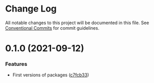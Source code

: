 # Change Log

All notable changes to this project will be documented in this file.
See [Conventional Commits](https://conventionalcommits.org) for commit guidelines.

# 0.1.0 (2021-09-12)


### Features

* First versions of packages ([c7fcb33](https://github.com/lberrocal/npm-packages-template/commit/c7fcb337c1cd8ddb138ba724a7c7c973c94ba6e5))
